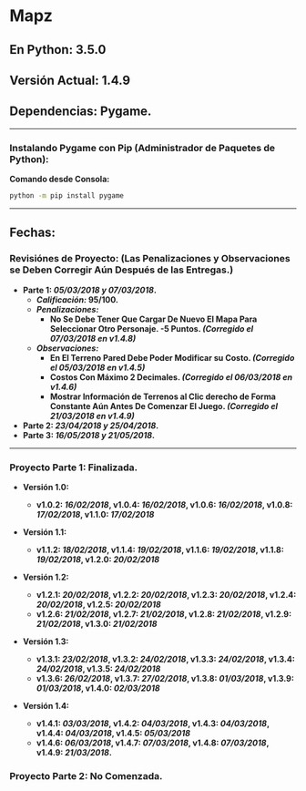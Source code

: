 # Mapz

## En Python: 3.5.0
## Versión Actual: 1.4.9
## Dependencias: Pygame.

- - -

### Instalando Pygame con Pip (Administrador de Paquetes de Python):

__Comando desde Consola:__

```bat
python -m pip install pygame
```
- - -

## Fechas:

### Revisiónes de Proyecto: (Las Penalizaciones y Observaciones se Deben Corregir Aún Después de las Entregas.)
 
* __Parte 1: _05/03/2018 y 07/03/2018_.__
  * ___Calificación:_ 95/100.__
  * ___Penalizaciones:___
    * __No Se Debe Tener Que Cargar De Nuevo El Mapa Para Seleccionar Otro Personaje. -5 Puntos. _(Corregido el 07/03/2018 en v1.4.8)___
  * ___Observaciones:___
    * __En El Terreno Pared Debe Poder Modificar su Costo. _(Corregido el 05/03/2018 en v1.4.5)___
    * __Costos Con Máximo 2 Decimales. _(Corregido el 06/03/2018 en v1.4.6)___
    * __Mostrar Información de Terrenos al Clic derecho de Forma Constante Aún Antes De Comenzar El Juego. _(Corregido el 21/03/2018 en v1.4.9)___
* __Parte 2: _23/04/2018 y 25/04/2018_.__
* __Parte 3: _16/05/2018 y 21/05/2018_.__

- - -

### Proyecto Parte 1: Finalizada.
 * __Versión 1.0:__
   * __v1.0.2: _16/02/2018_, v1.0.4: _16/02/2018_, v1.0.6: _16/02/2018_, v1.0.8: _17/02/2018_, v1.1.0: _17/02/2018___

 * __Versión 1.1:__
   * __v1.1.2: _18/02/2018_, v1.1.4: _19/02/2018_, v1.1.6: _19/02/2018_, v1.1.8: _19/02/2018_, v1.2.0: _20/02/2018___
   
 * __Versión 1.2:__
   * __v1.2.1: _20/02/2018_, v1.2.2: _20/02/2018_, v1.2.3: _20/02/2018_, v1.2.4: _20/02/2018_, v1.2.5: _20/02/2018___
   * __v1.2.6: _21/02/2018_, v1.2.7: _21/02/2018_, v1.2.8: _21/02/2018_, v1.2.9: _21/02/2018_, v1.3.0: _21/02/2018___
   
 * __Versión 1.3:__
   * __v1.3.1: _23/02/2018_, v1.3.2: _24/02/2018_, v1.3.3: _24/02/2018_, v1.3.4: _24/02/2018_, v1.3.5: _24/02/2018___
   * __v1.3.6: _26/02/2018_, v1.3.7: _27/02/2018_, v1.3.8: _01/03/2018_, v1.3.9: _01/03/2018_, v1.4.0: _02/03/2018___
   
 * __Versión 1.4:__
   * __v1.4.1: _03/03/2018_, v1.4.2: _04/03/2018_, v1.4.3: _04/03/2018_, v1.4.4: _04/03/2018_, v1.4.5: _05/03/2018___
   * __v1.4.6: _06/03/2018_, v1.4.7: _07/03/2018_, v1.4.8: _07/03/2018_, v1.4.9: _21/03/2018_.__

### Proyecto Parte 2: No Comenzada.
